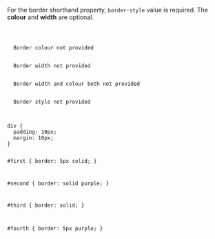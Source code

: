 For the border shorthand property,
`border-style` value is required.
The **colour** and **width** are optional.

<Editor lang="css">
<code>
<panel lang="html">
<div id="first">
  Border colour not provided
</div>
<div id="second">
  Border width not provided
</div>
<div id="third">
  Border width and colour both not provided
</div>
<div id="fourth">
  Border style not provided
</div>
</panel>
<panel lang="css">
div {
  padding: 10px;
  margin: 10px;
}

#first {
  border: 5px solid;
}

#second {
  border: solid purple;
}

#third {
  border: solid;
}

#fourth {
  border: 5px purple;
}
</panel>
</code>
</Editor>